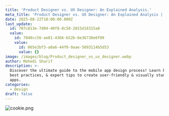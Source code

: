 ```yaml
---
title: 'Product Designer vs. UX Designer: An Explained Analysis.'
meta_title: 'Product Designer vs. UX Designer: An Explained Analysis | UIHut'
date: 2025-08-22T18:00:00.000Z
last_update:
  id: 707c813e-7d04-40f8-8c58-2815d18315a8
  value:
    id: 7840cc56-ae81-4366-b52b-8e36730e6f09
    value:
      id: 065e3bf3-a0a6-44f0-9aae-5093114b5d53
      value: {}
image: /images/blog/Product_designer_vs_ux_designer.webp
author: Mehedi Sharif
description: >-
  Discover the ultimate guide to the mobile app design process! Learn key steps,
  best practices, & expert tips to create user-friendly & visually stunning
  apps.
categories:
  - Design
draft: false
---
```

![cookie.png](/images/cookie_copy\(2\).png)
